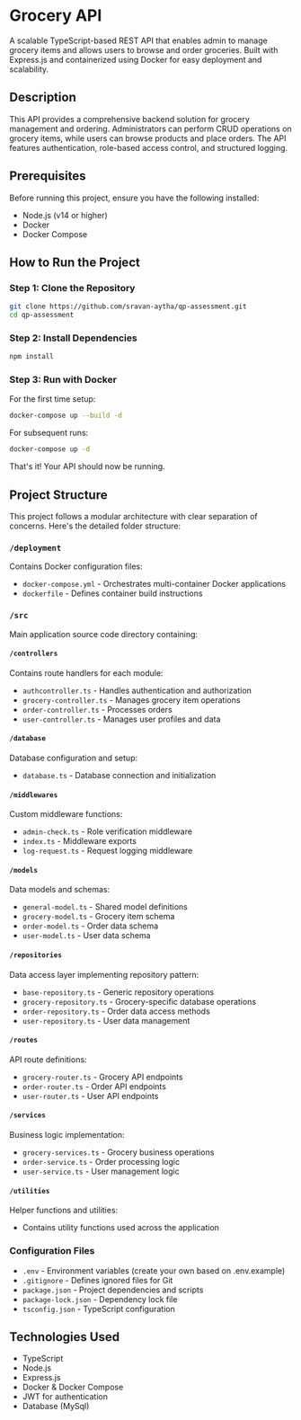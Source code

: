 # Grocery API 

A scalable TypeScript-based REST API that enables admin to manage grocery items and allows users to browse and order groceries. Built with Express.js and containerized using Docker for easy deployment and scalability.

## Description

This API provides a comprehensive backend solution for grocery management and ordering. Administrators can perform CRUD operations on grocery items, while users can browse products and place orders. The API features authentication, role-based access control, and structured logging.

## Prerequisites

Before running this project, ensure you have the following installed:

- Node.js (v14 or higher)
- Docker
- Docker Compose

## How to Run the Project

### Step 1: Clone the Repository
```bash
git clone https://github.com/sravan-aytha/qp-assessment.git
cd qp-assessment
```
### Step 2: Install Dependencies
```bash
npm install
```

### Step 3: Run with Docker

For the first time setup:
```bash
docker-compose up --build -d
```

For subsequent runs:
```bash
docker-compose up -d
```

That's it! Your API should now be running.

## Project Structure

This project follows a modular architecture with clear separation of concerns. Here's the detailed folder structure:

### `/deployment`
Contains Docker configuration files:
- `docker-compose.yml` - Orchestrates multi-container Docker applications
- `dockerfile` - Defines container build instructions

### `/src`
Main application source code directory containing:

#### `/controllers`
Contains route handlers for each module:
- `authcontroller.ts` - Handles authentication and authorization
- `grocery-controller.ts` - Manages grocery item operations
- `order-controller.ts` - Processes orders
- `user-controller.ts` - Manages user profiles and data

#### `/database`
Database configuration and setup:
- `database.ts` - Database connection and initialization

#### `/middlewares`
Custom middleware functions:
- `admin-check.ts` - Role verification middleware
- `index.ts` - Middleware exports
- `log-request.ts` - Request logging middleware

#### `/models`
Data models and schemas:
- `general-model.ts` - Shared model definitions
- `grocery-model.ts` - Grocery item schema
- `order-model.ts` - Order data schema
- `user-model.ts` - User data schema

#### `/repositories`
Data access layer implementing repository pattern:
- `base-repository.ts` - Generic repository operations
- `grocery-repository.ts` - Grocery-specific database operations
- `order-repository.ts` - Order data access methods
- `user-repository.ts` - User data management

#### `/routes`
API route definitions:
- `grocery-router.ts` - Grocery API endpoints
- `order-router.ts` - Order API endpoints
- `user-router.ts` - User API endpoints

#### `/services`
Business logic implementation:
- `grocery-services.ts` - Grocery business operations
- `order-service.ts` - Order processing logic
- `user-service.ts` - User management logic

#### `/utilities`
Helper functions and utilities:
- Contains utility functions used across the application

### Configuration Files
- `.env` - Environment variables (create your own based on .env.example)
- `.gitignore` - Defines ignored files for Git
- `package.json` - Project dependencies and scripts
- `package-lock.json` - Dependency lock file
- `tsconfig.json` - TypeScript configuration

## Technologies Used

- TypeScript
- Node.js
- Express.js
- Docker & Docker Compose
- JWT for authentication
- Database (MySql)

